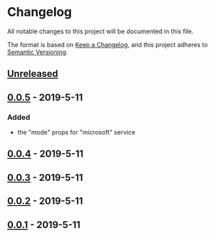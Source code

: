 # Changelog

All notable changes to this project will be documented in this file.

The format is based on [Keep a Changelog](https://keepachangelog.com/zh-CN/1.0.0/),
and this project adheres to [Semantic Versioning](https://semver.org/lang/zh-CN/).

## [Unreleased]

## [0.0.5] - 2019-5-11

### Added

- the "mode" props for "microsoft" service

## [0.0.4] - 2019-5-11

## [0.0.3] - 2019-5-11

## [0.0.2] - 2019-5-11

## [0.0.1] - 2019-5-11

[unreleased]: https://github.com/sishuguojixuefu/react-native-office-viewer/compare/v0.0.4...HEAD
[0.0.5]: https://github.com/sishuguojixuefu/react-native-office-viewer/compare/v0.0.4...v0.0.5
[0.0.4]: https://github.com/sishuguojixuefu/react-native-office-viewer/compare/v0.0.3...v0.0.4
[0.0.3]: https://github.com/sishuguojixuefu/react-native-office-viewer/compare/v0.0.2...v0.0.3
[0.0.2]: https://github.com/sishuguojixuefu/react-native-office-viewer/compare/v0.0.1...v0.0.2
[0.0.1]: https://github.com/sishuguojixuefu/react-native-office-viewer/releases/tag/v0.0.1
